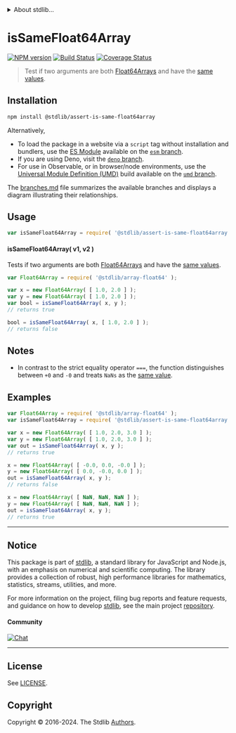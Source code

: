 <!--

@license Apache-2.0

Copyright (c) 2024 The Stdlib Authors.

Licensed under the Apache License, Version 2.0 (the "License");
you may not use this file except in compliance with the License.
You may obtain a copy of the License at

   http://www.apache.org/licenses/LICENSE-2.0

Unless required by applicable law or agreed to in writing, software
distributed under the License is distributed on an "AS IS" BASIS,
WITHOUT WARRANTIES OR CONDITIONS OF ANY KIND, either express or implied.
See the License for the specific language governing permissions and
limitations under the License.

-->


<details>
  <summary>
    About stdlib...
  </summary>
  <p>We believe in a future in which the web is a preferred environment for numerical computation. To help realize this future, we've built stdlib. stdlib is a standard library, with an emphasis on numerical and scientific computation, written in JavaScript (and C) for execution in browsers and in Node.js.</p>
  <p>The library is fully decomposable, being architected in such a way that you can swap out and mix and match APIs and functionality to cater to your exact preferences and use cases.</p>
  <p>When you use stdlib, you can be absolutely certain that you are using the most thorough, rigorous, well-written, studied, documented, tested, measured, and high-quality code out there.</p>
  <p>To join us in bringing numerical computing to the web, get started by checking us out on <a href="https://github.com/stdlib-js/stdlib">GitHub</a>, and please consider <a href="https://opencollective.com/stdlib">financially supporting stdlib</a>. We greatly appreciate your continued support!</p>
</details>

# isSameFloat64Array

[![NPM version][npm-image]][npm-url] [![Build Status][test-image]][test-url] [![Coverage Status][coverage-image]][coverage-url] <!-- [![dependencies][dependencies-image]][dependencies-url] -->

> Test if two arguments are both [Float64Arrays][@stdlib/array/float64] and have the [same values][@stdlib/assert/is-same-value].

<section class="installation">

## Installation

```bash
npm install @stdlib/assert-is-same-float64array
```

Alternatively,

-   To load the package in a website via a `script` tag without installation and bundlers, use the [ES Module][es-module] available on the [`esm` branch][esm-url].
-   If you are using Deno, visit the [`deno` branch][deno-url].
-   For use in Observable, or in browser/node environments, use the [Universal Module Definition (UMD)][umd] build available on the [`umd` branch][umd-url].

The [branches.md][branches-url] file summarizes the available branches and displays a diagram illustrating their relationships.

</section>

<section class="usage">

## Usage

```javascript
var isSameFloat64Array = require( '@stdlib/assert-is-same-float64array' );
```

#### isSameFloat64Array( v1, v2 )

Tests if two arguments are both [Float64Arrays][@stdlib/array/float64] and have the [same values][@stdlib/assert/is-same-value].

```javascript
var Float64Array = require( '@stdlib/array-float64' );

var x = new Float64Array( [ 1.0, 2.0 ] );
var y = new Float64Array( [ 1.0, 2.0 ] );
var bool = isSameFloat64Array( x, y );
// returns true

bool = isSameFloat64Array( x, [ 1.0, 2.0 ] );
// returns false
```

</section>

<!-- /.usage -->

<section class="notes">

## Notes

-   In contrast to the strict equality operator `===`, the function distinguishes between `+0` and `-0` and treats `NaNs` as the [same value][@stdlib/assert/is-same-value].

</section>

<!-- /.notes -->

<section class="examples">

## Examples

<!-- eslint no-undef: "error" -->

```javascript
var Float64Array = require( '@stdlib/array-float64' );
var isSameFloat64Array = require( '@stdlib/assert-is-same-float64array' );

var x = new Float64Array( [ 1.0, 2.0, 3.0 ] );
var y = new Float64Array( [ 1.0, 2.0, 3.0 ] );
var out = isSameFloat64Array( x, y );
// returns true

x = new Float64Array( [ -0.0, 0.0, -0.0 ] );
y = new Float64Array( [ 0.0, -0.0, 0.0 ] );
out = isSameFloat64Array( x, y );
// returns false

x = new Float64Array( [ NaN, NaN, NaN ] );
y = new Float64Array( [ NaN, NaN, NaN ] );
out = isSameFloat64Array( x, y );
// returns true
```

</section>

<!-- /.examples -->

<!-- Section for related `stdlib` packages. Do not manually edit this section, as it is automatically populated. -->

<section class="related">

</section>

<!-- /.related -->

<!-- Section for all links. Make sure to keep an empty line after the `section` element and another before the `/section` close. -->


<section class="main-repo" >

* * *

## Notice

This package is part of [stdlib][stdlib], a standard library for JavaScript and Node.js, with an emphasis on numerical and scientific computing. The library provides a collection of robust, high performance libraries for mathematics, statistics, streams, utilities, and more.

For more information on the project, filing bug reports and feature requests, and guidance on how to develop [stdlib][stdlib], see the main project [repository][stdlib].

#### Community

[![Chat][chat-image]][chat-url]

---

## License

See [LICENSE][stdlib-license].


## Copyright

Copyright &copy; 2016-2024. The Stdlib [Authors][stdlib-authors].

</section>

<!-- /.stdlib -->

<!-- Section for all links. Make sure to keep an empty line after the `section` element and another before the `/section` close. -->

<section class="links">

[npm-image]: http://img.shields.io/npm/v/@stdlib/assert-is-same-float64array.svg
[npm-url]: https://npmjs.org/package/@stdlib/assert-is-same-float64array

[test-image]: https://github.com/stdlib-js/assert-is-same-float64array/actions/workflows/test.yml/badge.svg?branch=main
[test-url]: https://github.com/stdlib-js/assert-is-same-float64array/actions/workflows/test.yml?query=branch:main

[coverage-image]: https://img.shields.io/codecov/c/github/stdlib-js/assert-is-same-float64array/main.svg
[coverage-url]: https://codecov.io/github/stdlib-js/assert-is-same-float64array?branch=main

<!--

[dependencies-image]: https://img.shields.io/david/stdlib-js/assert-is-same-float64array.svg
[dependencies-url]: https://david-dm.org/stdlib-js/assert-is-same-float64array/main

-->

[chat-image]: https://img.shields.io/gitter/room/stdlib-js/stdlib.svg
[chat-url]: https://app.gitter.im/#/room/#stdlib-js_stdlib:gitter.im

[stdlib]: https://github.com/stdlib-js/stdlib

[stdlib-authors]: https://github.com/stdlib-js/stdlib/graphs/contributors

[umd]: https://github.com/umdjs/umd
[es-module]: https://developer.mozilla.org/en-US/docs/Web/JavaScript/Guide/Modules

[deno-url]: https://github.com/stdlib-js/assert-is-same-float64array/tree/deno
[umd-url]: https://github.com/stdlib-js/assert-is-same-float64array/tree/umd
[esm-url]: https://github.com/stdlib-js/assert-is-same-float64array/tree/esm
[branches-url]: https://github.com/stdlib-js/assert-is-same-float64array/blob/main/branches.md

[stdlib-license]: https://raw.githubusercontent.com/stdlib-js/assert-is-same-float64array/main/LICENSE

[@stdlib/array/float64]: https://github.com/stdlib-js/array-float64

[@stdlib/assert/is-same-value]: https://github.com/stdlib-js/assert-is-same-value

</section>

<!-- /.links -->
